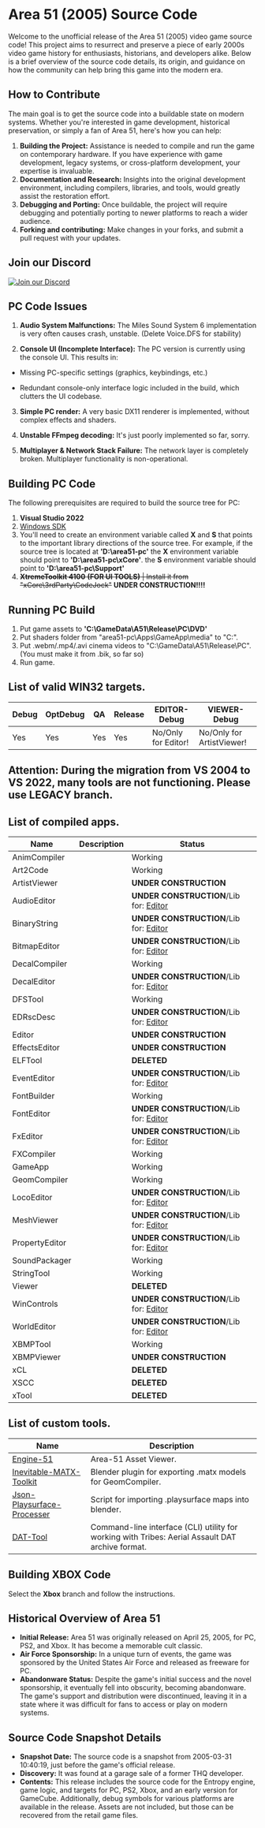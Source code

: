 # Area 51 (2005) Source Code

Welcome to the unofficial release of the Area 51 (2005) video game source code! This project aims to resurrect and preserve a piece of early 2000s video game history for enthusiasts, historians, and developers alike. Below is a brief overview of the source code details, its origin, and guidance on how the community can help bring this game into the modern era.

## How to Contribute 

The main goal is to get the source code into a buildable state on modern systems. Whether you're interested in game development, historical preservation, or simply a fan of Area 51, here's how you can help:

1. **Building the Project:** Assistance is needed to compile and run the game on contemporary hardware. If you have experience with game development, legacy systems, or cross-platform development, your expertise is invaluable.
2. **Documentation and Research:** Insights into the original development environment, including compilers, libraries, and tools, would greatly assist the restoration effort.
3. **Debugging and Porting:** Once buildable, the project will require debugging and potentially porting to newer platforms to reach a wider audience.
4. **Forking and contributing:** Make changes in your forks, and submit a pull request with your updates.

## Join our Discord

[![Join our Discord](https://github.com/gabengaGamer/area51-pc/assets/54669564/bac6c8a8-2d95-4513-8943-c5c26bd09173)](https://discord.gg/7gGhFSjxsq)

## PC Code Issues

1. **Audio System Malfunctions:**
The Miles Sound System 6 implementation is very often causes crash, unstable. (Delete Voice.DFS for stability)

2. **Console UI (Incomplete Interface):**
The PC version is currently using the console UI. This results in:

  - Missing PC-specific settings (graphics, keybindings, etc.)

  - Redundant console-only interface logic included in the build, which clutters the UI codebase.

3. **Simple PC render:**
A very basic DX11 renderer is implemented, without complex effects and shaders.

4. **Unstable FFmpeg decoding:**
It's just poorly implemented so far, sorry.

5. **Multiplayer & Network Stack Failure:** The network layer is completely broken. Multiplayer functionality is non-operational.

## Building PC Code

The following prerequisites are required to build the source tree for PC:

1. **Visual Studio 2022**
2. [Windows SDK](https://developer.microsoft.com/en-us/windows/downloads/windows-sdk/)
3. You'll need to create an environment variable called **X** and **S** that points to the important library directions of the source tree. For example, if the source tree is located at **'D:\area51-pc'** the **X** environment variable should point to **'D:\area51-pc\xCore'**. the **S** environment variable should point to **'D:\area51-pc\Support'**
4. ~~**XtremeToolkit 4100** **(FOR UI TOOLS)** | Install it from "xCore\3rdParty\CodeJock"~~ **UNDER CONSTRUCTION!!!!**

## Running PC Build

1. Put game assets to **'C:\GameData\A51\Release\PC\DVD'**
2. Put shaders folder from "area51-pc\Apps\GameApp\media" to "C:\".
3. Put .webm/.mp4/.avi cinema videos to "C:\GameData\A51\Release\PC". (You must make it from .bik, so far so)
4. Run game.



## List of valid WIN32 targets.
Debug           | OptDebug           | QA                 | Release            | EDITOR-Debug        | VIEWER-Debug 
----------------|--------------------|--------------------|--------------------|---------------------|---------------------
Yes             | Yes                | Yes                | Yes                | No/Only for Editor! | No/Only for ArtistViewer!

## Attention: During the migration from VS 2004 to VS 2022, many tools are not functioning. Please use LEGACY branch.

## List of compiled apps.
Name           | Description                                                                             | Status
---------------| ----------------------------------------------------------------------------------------|---------------
AnimCompiler   |                                                                                         | Working
Art2Code       |                                                                                         | Working
ArtistViewer   |                                                                                         | **UNDER CONSTRUCTION**
AudioEditor    |                                                                                         | **UNDER CONSTRUCTION**/Lib for: [Editor](https://github.com/gabengaGamer/area51-pc/releases/tag/Editor-1.0)
BinaryString   |                                                                                         | **UNDER CONSTRUCTION**/Lib for: [Editor](https://github.com/gabengaGamer/area51-pc/releases/tag/Editor-1.0)
BitmapEditor   |                                                                                         | **UNDER CONSTRUCTION**/Lib for: [Editor](https://github.com/gabengaGamer/area51-pc/releases/tag/Editor-1.0)
DecalCompiler  |                                                                                         | Working
DecalEditor    |                                                                                         | **UNDER CONSTRUCTION**/Lib for: [Editor](https://github.com/gabengaGamer/area51-pc/releases/tag/Editor-1.0)
DFSTool        |                                                                                         | Working
EDRscDesc      |                                                                                         | **UNDER CONSTRUCTION**/Lib for: [Editor](https://github.com/gabengaGamer/area51-pc/releases/tag/Editor-1.0)
Editor         |                                                                                         | **UNDER CONSTRUCTION**
EffectsEditor  |                                                                                         | **UNDER CONSTRUCTION**
ELFTool        |                                                                                         | **DELETED**
EventEditor    |                                                                                         | **UNDER CONSTRUCTION**/Lib for: [Editor](https://github.com/gabengaGamer/area51-pc/releases/tag/Editor-1.0)
FontBuilder    |                                                                                         | Working
FontEditor     |                                                                                         | **UNDER CONSTRUCTION**/Lib for: [Editor](https://github.com/gabengaGamer/area51-pc/releases/tag/Editor-1.0)
FxEditor       |                                                                                         | **UNDER CONSTRUCTION**/Lib for: [Editor](https://github.com/gabengaGamer/area51-pc/releases/tag/Editor-1.0)
FXCompiler     |                                                                                         | Working
GameApp        |                                                                                         | Working
GeomCompiler   |                                                                                         | Working
LocoEditor     |                                                                                         | **UNDER CONSTRUCTION**/Lib for: [Editor](https://github.com/gabengaGamer/area51-pc/releases/tag/Editor-1.0)
MeshViewer     |                                                                                         | **UNDER CONSTRUCTION**/Lib for: [Editor](https://github.com/gabengaGamer/area51-pc/releases/tag/Editor-1.0)
PropertyEditor |                                                                                         | **UNDER CONSTRUCTION**/Lib for: [Editor](https://github.com/gabengaGamer/area51-pc/releases/tag/Editor-1.0)
SoundPackager  |                                                                                         | Working
StringTool     |                                                                                         | Working
Viewer         |                                                                                         | **DELETED**
WinControls    |                                                                                         | **UNDER CONSTRUCTION**/Lib for: [Editor](https://github.com/gabengaGamer/area51-pc/releases/tag/Editor-1.0)
WorldEditor    |                                                                                         | **UNDER CONSTRUCTION**/Lib for: [Editor](https://github.com/gabengaGamer/area51-pc/releases/tag/Editor-1.0)
XBMPTool       |                                                                                         | Working
XBMPViewer     |                                                                                         | **UNDER CONSTRUCTION**
xCL            |                                                                                         | **DELETED**
XSCC           |                                                                                         | **DELETED**
xTool          |                                                                                         | **DELETED**

## List of custom tools.
Name                                                                                         | Description                                                                             
---------------------------------------------------------------------------------------------| ----------------------------------------------------------------------------------------
[Engine-51](https://github.com/bigianb/engine-51)                                            | Area-51 Asset Viewer.                                                                                         
[Inevitable-MATX-Toolkit](https://github.com/gabengaGamer/Inevitable-MATX-Toolkit)           | Blender plugin for exporting .matx models for GeomCompiler.                                                                                      
[Json-Playsurface-Processer](https://github.com/gabengaGamer/json-playsurface-processer)     | Script for importing .playsurface maps into blender.                    
[DAT-Tool](https://github.com/gabengaGamer/DAT-Tool)                                         | Command-line interface (CLI) utility for working with Tribes: Aerial Assault DAT archive format.

## Building XBOX Code

Select the **Xbox** branch and follow the instructions.

## Historical Overview of Area 51

- **Initial Release:** Area 51 was originally released on April 25, 2005, for PC, PS2, and Xbox. It has become a memorable cult classic.
- **Air Force Sponsorship:** In a unique turn of events, the game was sponsored by the United States Air Force and released as freeware for PC.
- **Abandonware Status:** Despite the game's initial success and the novel sponsorship, it eventually fell into obscurity, becoming abandonware. The game's support and distribution were discontinued, leaving it in a state where it was difficult for fans to access or play on modern systems.

## Source Code Snapshot Details

- **Snapshot Date:** The source code is a snapshot from 2005-03-31 10:40:19, just before the game's official release.
- **Discovery:** It was found at a garage sale of a former THQ developer.
- **Contents:** This release includes the source code for the Entropy engine, game logic, and targets for PC, PS2, Xbox, and an early version for GameCube. Additionally, debug symbols for various platforms are available in the release. Assets are not included, but those can be recovered from the retail game files.

